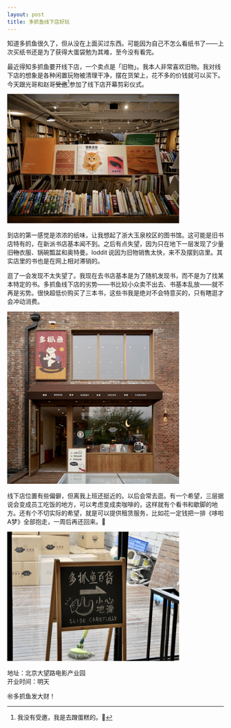 ```yaml
---
layout: post
title: 多抓鱼线下店好玩
---
```


知道多抓鱼很久了，但从没在上面买过东西。可能因为自己不怎么看纸书了——上次买纸书还是为了获得大蛋袋勉为其难，至今没有看完。

最近得知多抓鱼要开线下店，一个卖点是「旧物」。我本人非常喜欢旧物。我对线下店的想象是各种闲置玩物被清理干净，摆在货架上，花不多的价钱就可以买下。今天跟光哥和赵哥~~受邀~~[^1]参加了线下店开幕剪彩仪式。

<a href="/static/images/dejavu-store/in-store.jpg"><img class="bordered" width="400" alt="多抓鱼线下店内部" src="/static/images/dejavu-store/small/in-store.jpg"></a>

到店的第一感觉是浓浓的纸味，让我想起了浙大玉泉校区的图书馆。这可能是旧书店特有的，在新派书店基本闻不到。之后有点失望，因为只在地下一层发现了少量旧~~物~~衣服、锅碗瓢盆和奥特曼。loddit 说因为旧物销售太快，来不及摆到店里。其实店里的书也是在网上相对滞销的。

逛了一会发现不太失望了。我现在去书店基本是为了随机发现书，而不是为了找某本特定的书。多抓鱼线下店的劣势——书比较小众卖不出去、书基本乱放——就不再是劣势。很快超低价购买了三本书，这些书我是绝对不会特意买的，只有瞎逛才会冲动消费。

<a href="/static/images/dejavu-store/front.jpg"><img class="bordered" width="400" alt="多抓鱼线下店门面" src="/static/images/dejavu-store/small/front.jpg"></a>

线下店位置有些偏僻，但离我上班还挺近的。以后会常去逛。有一个希望，三层据说会变成员工吃饭的地方，可以考虑变成卖咖啡的，这样就有个看书和歇脚的地方。还有个不切实际的希望，就是可以提供租赁服务，比如花一定钱把一排《哆啦A梦》全部抱走，一周后再还回来。🤣

<a href="/static/images/dejavu-store/slide-carefully.jpg"><img class="bordered" width="400" alt="小心地滑牌，故意翻译成了slide carefully" src="/static/images/dejavu-store/small/slide-carefully.jpg"></a>

地址：北京大望路电影产业园  
开业时间：明天

㊗️多抓鱼发大财！

[^1]: 我没有受邀，我是去蹭蛋糕的。🤣
